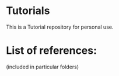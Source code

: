 # Tutorials

This is a Tutorial repository for personal use.

# List of references:

(included in particular folders)
